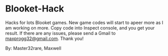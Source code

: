 # Blooket-Hack
Hacks for lots Blooket games. New game codes will start to apeer more as I am working on more.
Copy code into Inspect console, and you get your result.
If there are any issues, please send a Gmail to maxprogg32@gmail.com. Thank you!







By: Master32rare, Maxwell
